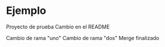 # Ejemplo
Proyecto de prueba
Cambio en el README

Cambio de rama "uno"
Cambio de rama "dos"
Merge finalizado
